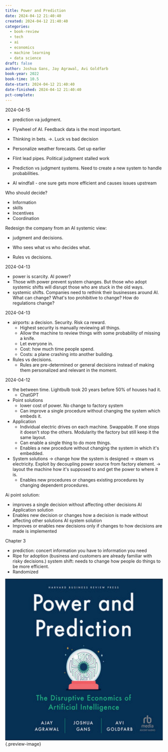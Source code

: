 ```yaml
---
title: Power and Prediction
date: 2024-04-12 21:40:40
created: 2024-04-12 21:40:40
categories:
  - book-review
  - tech
  - ai
  - economics
  - machine learning
  - data science
draft: false
author: Joshua Gans, Jay Agrawal, Avi Goldfarb
book-year: 2022
book-time: 10.5
date-start: 2024-04-12 21:40:40
date-finished: 2024-04-12 21:40:40
pct-complete:
---
```

2024-04-15

- prediction va judgment. 
- Flywheel of AI. Feedback data is the most important. 
- Thinking in bets. →. Luck vs bad decision

- Personalize weather forecasts. Get up earlier 
- Flint lead pipes. Political judgment stalled work
- Prediction vs judgment systems. Need to create a new system to handle probabilities. 
- AI windfall - one sure gets more efficient and causes issues upstream

Who should decide?
- Information
- skills
- Incentives
- Coordination 

Redesign the company from an AI systemic view:
- judgment and decisions. 

- Who sees what vs who decides what. 
- Rules vs decisions. 

2024-04-13

- power is scarcity. AI power?
- Those with power prevent system changes. But those who adopt systemic shifts will disrupt those who are stuck in the old ways. 
- systemic shifts. Companies need to rethink their businesses around AI. What can change? What's too prohibitive to change? How do regulations change?


2024-04-13

- airports: a decision. Security. Risk ca reward. 
	- Highest security is manually reviewing all things. 
	- Allow the machine to review things with some probability of missing a knife. 
	- Let everyone in. 
	- Cost: how much time people spend. 
	- Costs: a plane crashing into another building. 
- Rules vs decisions. 
	- Rules are pre-determined or general decisions instead of making them personalized and relevant in the moment. 


2024-04-12

- the between time. Lightbulb took 20 years before 50% of houses had it. 
	- ChatGPT 
- Point solutions 
	- lower cost of power. No change to factory system 
	- Can improve a single procedure without changing the system which embeds it. 
- Application 
	- Individual electric drives on each machine. Swappable. If one stops it doesn't stop the others. Modularity the factory but still keep it the same layout. 
	- Can enable a single thing to do more things. 
	- Enables a new procedure without changing the system in which it's embedded. 
- System solutions → change how the system is designed → steam vs electricity. Exploit by decoupling power source from factory element. → layout the machine how it's supposed to and get the power to where it is. 
	- Enables new procedures or changes existing procedures by changing dependent procedures. 


Ai point solution:
- improves a single decision without affecting other decisions 
AI Application solution 
- Enables new decision or changes how a decision is made without affecting other solutions 
AI system solution 
- Improves or enables new decisions only if changes to how decisions are made is implemented 

Chapter 3

- prediction: concert information you have to information you need 
- Ripe for adoption (business and customers are already familiar with risky decisions.) system shift: needs to change how people do things to be more efficient. 
- Randomized 





![Power and Prediction](../img/book-power-and-prediction.jpeg){.preview-image}